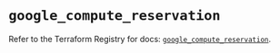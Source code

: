 # `google_compute_reservation`

Refer to the Terraform Registry for docs: [`google_compute_reservation`](https://registry.terraform.io/providers/hashicorp/google/6.38.0/docs/resources/compute_reservation).
